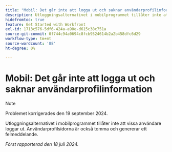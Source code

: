 ```yaml
---
title: "Mobil: Det går inte att logga ut och saknar användarprofilinformation"
description: Utloggningsalternativet i mobilprogrammet tillåter inte att vissa användare loggar ut. Användarprofilsidorna är också tomma och genererar ett felmeddelande.
hidefromtoc: true
feature: Get Started with Workfront
exl-id: 1713c576-5df6-424a-a90e-d615c38c751a
source-git-commit: 0f744c94a0694c8fcb9524614b2a2b458dfc6d29
workflow-type: tm+mt
source-wordcount: '88'
ht-degree: 0%

---
```


# Mobil: Det går inte att logga ut och saknar användarprofilinformation

>[!NOTE]
>
>Problemet korrigerades den 19 september 2024.

Utloggningsalternativet i mobilprogrammet tillåter inte att vissa användare loggar ut. Användarprofilsidorna är också tomma och genererar ett felmeddelande.

_Först rapporterad den 18 juli 2024._
